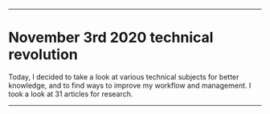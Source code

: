 
***

# November 3rd 2020 technical revolution

Today, I decided to take a look at various technical subjects for better knowledge, and to find ways to improve my workflow and management. I took a look at 31 articles for research.

***
